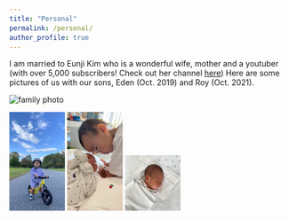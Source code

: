 ```yaml
---
title: "Personal"
permalink: /personal/
author_profile: true
---
```


I am married to Eunji Kim who is a wonderful wife, mother and a youtuber (with over 5,000 subscribers! Check out her channel [here](https://www.youtube.com/channel/UCErvsKam2e3mVsyZEGYGRFA))
Here are some pictures of us with our sons, Eden (Oct. 2019) and Roy (Oct. 2021).

![family photo](/images/personal/family.jpg)

<p float="left">
  <img src="images/personal/Eden_bike.jpg" width="100" />
  <img src="images/personal/EdenRoy.jpg" width="100" /> 
  <img src="images/personal/Roy.jpg" width="100" />
</p>
